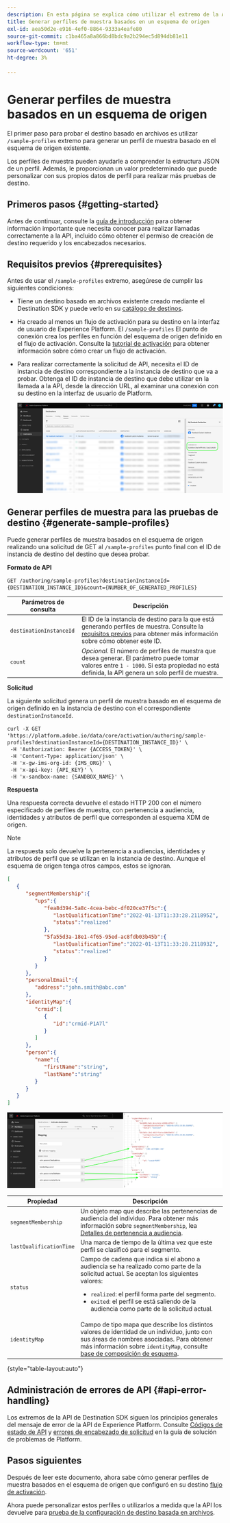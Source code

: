 ```yaml
---
description: En esta página se explica cómo utilizar el extremo de la API /sample-profiles del Destination SDK para generar perfiles de muestra basados en un esquema de origen. Puede utilizar estos perfiles de muestra para probar la configuración de destino basada en archivos.
title: Generar perfiles de muestra basados en un esquema de origen
exl-id: aea50d2e-e916-4ef0-8864-9333a4eafe80
source-git-commit: c1ba465a8a866bd8bdc9a2b294ec5d894db81e11
workflow-type: tm+mt
source-wordcount: '651'
ht-degree: 3%

---
```



# Generar perfiles de muestra basados en un esquema de origen

El primer paso para probar el destino basado en archivos es utilizar `/sample-profiles` extremo para generar un perfil de muestra basado en el esquema de origen existente.

Los perfiles de muestra pueden ayudarle a comprender la estructura JSON de un perfil. Además, le proporcionan un valor predeterminado que puede personalizar con sus propios datos de perfil para realizar más pruebas de destino.

## Primeros pasos {#getting-started}

Antes de continuar, consulte la [guía de introducción](../../getting-started.md) para obtener información importante que necesita conocer para realizar llamadas correctamente a la API, incluido cómo obtener el permiso de creación de destino requerido y los encabezados necesarios.

## Requisitos previos {#prerequisites}

Antes de usar el `/sample-profiles` extremo, asegúrese de cumplir las siguientes condiciones:

* Tiene un destino basado en archivos existente creado mediante el Destination SDK y puede verlo en su [catálogo de destinos](../../../ui/destinations-workspace.md).
* Ha creado al menos un flujo de activación para su destino en la interfaz de usuario de Experience Platform. El `/sample-profiles` El punto de conexión crea los perfiles en función del esquema de origen definido en el flujo de activación. Consulte la [tutorial de activación](../../../ui/activate-batch-profile-destinations.md) para obtener información sobre cómo crear un flujo de activación.
* Para realizar correctamente la solicitud de API, necesita el ID de instancia de destino correspondiente a la instancia de destino que va a probar. Obtenga el ID de instancia de destino que debe utilizar en la llamada a la API, desde la dirección URL, al examinar una conexión con su destino en la interfaz de usuario de Platform.

  ![Imagen de la interfaz de usuario que muestra cómo obtener el ID de instancia de destino desde la URL.](../../assets/testing-api/get-destination-instance-id.png)

## Generar perfiles de muestra para las pruebas de destino {#generate-sample-profiles}

Puede generar perfiles de muestra basados en el esquema de origen realizando una solicitud de GET al `/sample-profiles` punto final con el ID de instancia de destino del destino que desea probar.

**Formato de API**

```http
GET /authoring/sample-profiles?destinationInstanceId={DESTINATION_INSTANCE_ID}&count={NUMBER_OF_GENERATED_PROFILES}
```

| Parámetros de consulta | Descripción |
| -------- | ----------- |
| `destinationInstanceId` | El ID de la instancia de destino para la que está generando perfiles de muestra. Consulte la [requisitos previos](#prerequisites) para obtener más información sobre cómo obtener este ID. |
| `count` | *Opcional*. El número de perfiles de muestra que desea generar. El parámetro puede tomar valores entre `1 - 1000`. Si esta propiedad no está definida, la API genera un solo perfil de muestra. |

**Solicitud**

La siguiente solicitud genera un perfil de muestra basado en el esquema de origen definido en la instancia de destino con el correspondiente `destinationInstanceId`.

```shell
curl -X GET 'https://platform.adobe.io/data/core/activation/authoring/sample-profiles?destinationInstanceId={DESTINATION_INSTANCE_ID}' \
 -H 'Authorization: Bearer {ACCESS_TOKEN}' \
 -H 'Content-Type: application/json' \
 -H 'x-gw-ims-org-id: {IMS_ORG}' \
 -H 'x-api-key: {API_KEY}' \
 -H 'x-sandbox-name: {SANDBOX_NAME}' \
```

**Respuesta**

Una respuesta correcta devuelve el estado HTTP 200 con el número especificado de perfiles de muestra, con pertenencia a audiencia, identidades y atributos de perfil que corresponden al esquema XDM de origen.

>[!NOTE]
>
> La respuesta solo devuelve la pertenencia a audiencias, identidades y atributos de perfil que se utilizan en la instancia de destino. Aunque el esquema de origen tenga otros campos, estos se ignoran.

```json
[
   {
      "segmentMembership":{
         "ups":{
            "fea8d394-5a8c-4cea-bebc-df020ce37f5c":{
               "lastQualificationTime":"2022-01-13T11:33:28.211895Z",
               "status":"realized"
            },
            "5fa55d3a-18e1-4f65-95ed-ac8fdb03b45b":{
               "lastQualificationTime":"2022-01-13T11:33:28.211893Z",
               "status":"realized"
            }
         }
      },
      "personalEmail":{
         "address":"john.smith@abc.com"
      },
      "identityMap":{
         "crmid":[
            {
               "id":"crmid-P1A7l"
            }
         ]
      },
      "person":{
         "name":{
            "firstName":"string",
            "lastName":"string"
         }
      }
   }
]
```

![Imagen que muestra la asignación de la interfaz de usuario a los campos de la respuesta de la API.](../../assets/testing-api/batch-destinations/sample-api-response-mapping.png)

| Propiedad | Descripción |
| -------- | ----------- |
| `segmentMembership` | Un objeto map que describe las pertenencias de audiencia del individuo. Para obtener más información sobre `segmentMembership`, lea [Detalles de pertenencia a audiencia](../../../../xdm/field-groups/profile/segmentation.md). |
| `lastQualificationTime` | Una marca de tiempo de la última vez que este perfil se clasificó para el segmento. |
| `status` | Campo de cadena que indica si el abono a audiencia se ha realizado como parte de la solicitud actual. Se aceptan los siguientes valores: <ul><li>`realized`: el perfil forma parte del segmento.</li><li>`exited`: el perfil se está saliendo de la audiencia como parte de la solicitud actual.</li></ul> |
| `identityMap` | Campo de tipo mapa que describe los distintos valores de identidad de un individuo, junto con sus áreas de nombres asociadas. Para obtener más información sobre `identityMap`, consulte [base de composición de esquema](../../../../xdm/schema/composition.md#identityMap). |

{style="table-layout:auto"}

## Administración de errores de API {#api-error-handling}

Los extremos de la API de Destination SDK siguen los principios generales del mensaje de error de la API de Experience Platform. Consulte [Códigos de estado de API](../../../../landing/troubleshooting.md#api-status-codes) y [errores de encabezado de solicitud](../../../../landing/troubleshooting.md#request-header-errors) en la guía de solución de problemas de Platform.

## Pasos siguientes

Después de leer este documento, ahora sabe cómo generar perfiles de muestra basados en el esquema de origen que configuró en su destino [flujo de activación](../../../ui/activate-batch-profile-destinations.md).

Ahora puede personalizar estos perfiles o utilizarlos a medida que la API los devuelve para [prueba de la configuración de destino basada en archivos](file-based-destination-testing-api.md).
